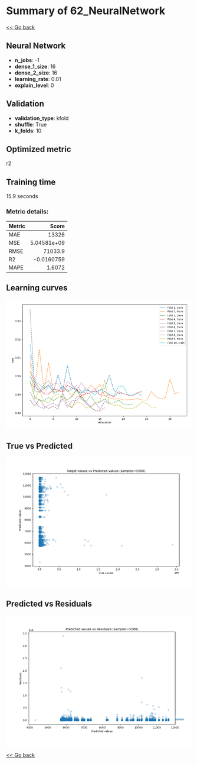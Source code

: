# Summary of 62_NeuralNetwork

[<< Go back](../README.md)


## Neural Network
- **n_jobs**: -1
- **dense_1_size**: 16
- **dense_2_size**: 16
- **learning_rate**: 0.01
- **explain_level**: 0

## Validation
 - **validation_type**: kfold
 - **shuffle**: True
 - **k_folds**: 10

## Optimized metric
r2

## Training time

15.9 seconds

### Metric details:
| Metric   |           Score |
|:---------|----------------:|
| MAE      | 13326           |
| MSE      |     5.04581e+09 |
| RMSE     | 71033.9         |
| R2       |    -0.0160759   |
| MAPE     |     1.6072      |



## Learning curves
![Learning curves](learning_curves.png)
## True vs Predicted

![True vs Predicted](true_vs_predicted.png)


## Predicted vs Residuals

![Predicted vs Residuals](predicted_vs_residuals.png)



[<< Go back](../README.md)
